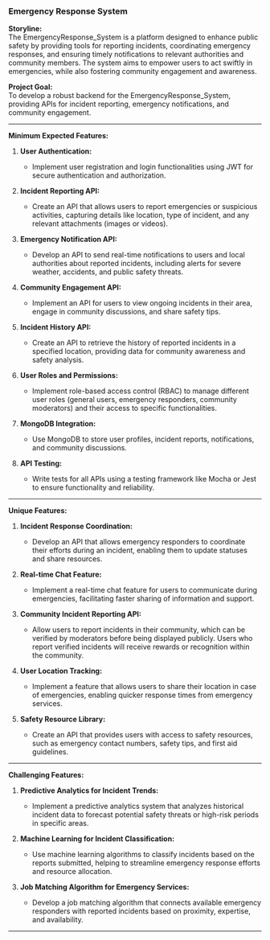 ### Emergency Response System

**Storyline:**  
The EmergencyResponse_System is a platform designed to enhance public safety by providing tools for reporting incidents, coordinating emergency responses, and ensuring timely notifications to relevant authorities and community members. The system aims to empower users to act swiftly in emergencies, while also fostering community engagement and awareness.

**Project Goal:**  
To develop a robust backend for the EmergencyResponse_System, providing APIs for incident reporting, emergency notifications, and community engagement.

---

**Minimum Expected Features:**

1. **User Authentication:**

   - Implement user registration and login functionalities using JWT for secure authentication and authorization.

2. **Incident Reporting API:**

   - Create an API that allows users to report emergencies or suspicious activities, capturing details like location, type of incident, and any relevant attachments (images or videos).

3. **Emergency Notification API:**

   - Develop an API to send real-time notifications to users and local authorities about reported incidents, including alerts for severe weather, accidents, and public safety threats.

4. **Community Engagement API:**

   - Implement an API for users to view ongoing incidents in their area, engage in community discussions, and share safety tips.

5. **Incident History API:**

   - Create an API to retrieve the history of reported incidents in a specified location, providing data for community awareness and safety analysis.

6. **User Roles and Permissions:**

   - Implement role-based access control (RBAC) to manage different user roles (general users, emergency responders, community moderators) and their access to specific functionalities.

7. **MongoDB Integration:**

   - Use MongoDB to store user profiles, incident reports, notifications, and community discussions.

8. **API Testing:**
   - Write tests for all APIs using a testing framework like Mocha or Jest to ensure functionality and reliability.

---

**Unique Features:**

1. **Incident Response Coordination:**

   - Develop an API that allows emergency responders to coordinate their efforts during an incident, enabling them to update statuses and share resources.

2. **Real-time Chat Feature:**

   - Implement a real-time chat feature for users to communicate during emergencies, facilitating faster sharing of information and support.

3. **Community Incident Reporting API:**

   - Allow users to report incidents in their community, which can be verified by moderators before being displayed publicly. Users who report verified incidents will receive rewards or recognition within the community.

4. **User Location Tracking:**

   - Implement a feature that allows users to share their location in case of emergencies, enabling quicker response times from emergency services.

5. **Safety Resource Library:**
   - Create an API that provides users with access to safety resources, such as emergency contact numbers, safety tips, and first aid guidelines.

---

**Challenging Features:**

1. **Predictive Analytics for Incident Trends:**

   - Implement a predictive analytics system that analyzes historical incident data to forecast potential safety threats or high-risk periods in specific areas.

2. **Machine Learning for Incident Classification:**

   - Use machine learning algorithms to classify incidents based on the reports submitted, helping to streamline emergency response efforts and resource allocation.

3. **Job Matching Algorithm for Emergency Services:**
   - Develop a job matching algorithm that connects available emergency responders with reported incidents based on proximity, expertise, and availability.

---
